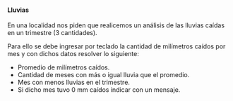 #### Lluvias

En una localidad nos piden que realicemos un análisis de las lluvias caídas en un trimestre (3 cantidades).

Para ello se debe ingresar por teclado la cantidad de milímetros caídos por mes y con dichos datos resolver lo siguiente:

- Promedio de milímetros caídos.
- Cantidad de meses con más o igual lluvia que el promedio.
- Mes con menos lluvias en el trimestre.
- Si dicho mes tuvo 0 mm caídos indicar con un mensaje.


